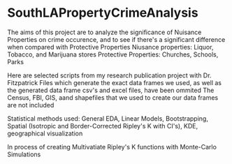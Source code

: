 # SouthLAPropertyCrimeAnalysis

The aims of this project are to analyze the significance of Nuisance Properties on crime occurence, and to see if there's a significant difference when compared with Protective Properties
Niusance properties: Liquor, Tobacco, and Marijuana stores
Protective Properties: Churches, Schools, Parks

Here are selected scripts from my research publication project with Dr. Fitzpatrick
Files which generate the exact data frames we used, as well as the generated data frame csv's and excel files, have been ommited
The Census, FBI, GIS, aand shapefiles that we used to create our data frames are not included

Statistical methods used: General EDA, Linear Models, Bootstrapping, Spatial (Isotropic and Border-Corrected Ripley's K with CI's), KDE, geographical visualization

In process of creating Multivatiate Ripley's K functions with Monte-Carlo Simulations
